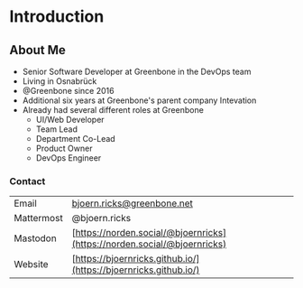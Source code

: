 # Introduction

## About Me

* Senior Software Developer at Greenbone in the DevOps team
* Living in Osnabrück
* @Greenbone since 2016
* Additional six years at Greenbone's parent company Intevation
* Already had several different roles at Greenbone
  * UI/Web Developer
  * Team Lead
  * Department Co-Lead
  * Product Owner
  * DevOps Engineer

### Contact

|            |                                                                          |
| ---------- | ------------------------------------------------------------------------ |
| Email      | <bjoern.ricks@greenbone.net>                                             |
| Mattermost | @bjoern.ricks                                                            |
| Mastodon   | [https://norden.social/@bjoernricks](https://norden.social/@bjoernricks) |
| Website    | [https://bjoernricks.github.io/](https://bjoernricks.github.io/)         |
